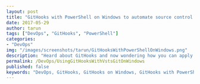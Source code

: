 ```yaml
---
layout: post
title: "GitHooks with PowerShell on Windows to automate source control operations"
date: 2017-05-29
author: tarun
tags: ["DevOps", "GitHooks", "PowerShell"]
categories:
- "DevOps"
img: "/images/screenshots/tarun/GitHooksWithPowerShellOnWindows.png"
description: "Heard about GitHooks and now wondering how you can apply PowerShell to it? Look no further this blogpost will show you how to leverage GitHooks on Windows with Visual Studio Team Services using PowerShell in your DevOps solution... "
permalink: /DevOps/UsingGitHooksWithVstsGitOnWindows
published: false
keywords: "DevOps, GitHooks, GitHooks on Windows, GitHooks with PowerShell, GitHooks with VSTS, PowerShell, SourceControl, VersionControl, GitAutomation, GitHooks PowerShell, Git client side Hooks, CD with Git"
---
```



<!--more--> 